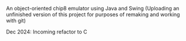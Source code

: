 An object-oriented chip8 emulator using Java and Swing (Uploading an unfinished version of this project for purposes of remaking and working with git)

Dec 2024: Incoming refactor to C
